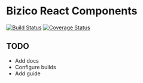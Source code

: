 # Bizico React Components

[![Build Status](https://travis-ci.org/Bizico/react-bizico-components.svg?branch=master)](https://travis-ci.org/Bizico/react-bizico-components)
[![Coverage Status](https://coveralls.io/repos/github/Bizico/react-bizico-components/badge.svg?branch=master)](https://coveralls.io/github/Bizico/react-bizico-components?branch=master)


## TODO
* Add docs
* Configure builds
* Add guide
